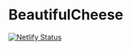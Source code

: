 # BeautifulCheese
[![Netlify Status](https://api.netlify.com/api/v1/badges/5cdadcc8-801c-4fb9-bc47-04d605801515/deploy-status)](https://app.netlify.com/sites/goofy-shaw-84a0ff/deploys)
